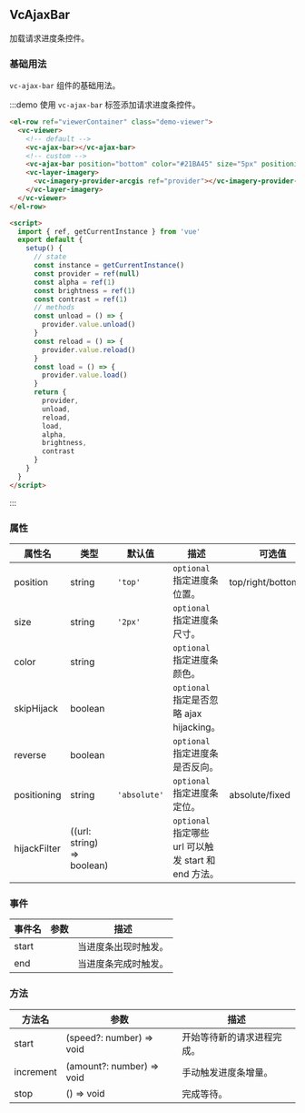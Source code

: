<!--
 * @Author: zouyaoji@https://github.com/zouyaoji
 * @Date: 2022-02-19 00:16:21
 * @LastEditTime: 2022-03-08 23:08:19
 * @LastEditors: zouyaoji
 * @Description:
 * @FilePath: \vue-cesium@next\website\docs\zh-CN\controls\vc-ajax-bar.md
-->

## VcAjaxBar

加载请求进度条控件。

### 基础用法

`vc-ajax-bar` 组件的基础用法。

:::demo 使用 `vc-ajax-bar` 标签添加请求进度条控件。

```html
<el-row ref="viewerContainer" class="demo-viewer">
  <vc-viewer>
    <!-- default -->
    <vc-ajax-bar></vc-ajax-bar>
    <!-- custom -->
    <vc-ajax-bar position="bottom" color="#21BA45" size="5px" positioning="fixed"></vc-ajax-bar>
    <vc-layer-imagery>
      <vc-imagery-provider-arcgis ref="provider"></vc-imagery-provider-arcgis>
    </vc-layer-imagery>
  </vc-viewer>
</el-row>

<script>
  import { ref, getCurrentInstance } from 'vue'
  export default {
    setup() {
      // state
      const instance = getCurrentInstance()
      const provider = ref(null)
      const alpha = ref(1)
      const brightness = ref(1)
      const contrast = ref(1)
      // methods
      const unload = () => {
        provider.value.unload()
      }
      const reload = () => {
        provider.value.reload()
      }
      const load = () => {
        provider.value.load()
      }
      return {
        provider,
        unload,
        reload,
        load,
        alpha,
        brightness,
        contrast
      }
    }
  }
</script>
```

:::

### 属性

| 属性名       | 类型                       | 默认值       | 描述                                                 | 可选值                |
| ------------ | -------------------------- | ------------ | ---------------------------------------------------- | --------------------- |
| position     | string                     | `'top'`      | `optional` 指定进度条位置。                          | top/right/bottom/left |
| size         | string                     | `'2px'`      | `optional` 指定进度条尺寸。                          |
| color        | string                     |              | `optional` 指定进度条颜色。                          |
| skipHijack   | boolean                    |              | `optional` 指定是否忽略 ajax hijacking。             |
| reverse      | boolean                    |              | `optional` 指定进度条是否反向。                      |
| positioning  | string                     | `'absolute'` | `optional` 指定进度条定位。                          | absolute/fixed        |
| hijackFilter | ((url: string) => boolean) |              | `optional` 指定哪些 url 可以触发 start 和 end 方法。 |                       |

### 事件

| 事件名 | 参数 | 描述                 |
| ------ | ---- | -------------------- |
| start  |      | 当进度条出现时触发。 |
| end    |      | 当进度条完成时触发。 |

### 方法

| 方法名    | 参数                      | 描述                       |
| --------- | ------------------------- | -------------------------- |
| start     | (speed?: number) => void  | 开始等待新的请求进程完成。 |
| increment | (amount?: number) => void | 手动触发进度条增量。       |
| stop      | () => void                | 完成等待。                 |
